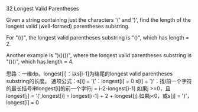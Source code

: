 32 Longest Valid Parentheses

Given a string containing just the characters '(' and ')', find the length of the longest valid (well-formed) parentheses substring.

For "(()", the longest valid parentheses substring is "()", which has length = 2.

Another example is ")()())", where the longest valid parentheses substring is "()()", which has length = 4. 

思路：一维dp。longest[i]：以s[i-1]为结尾的longest valid parentheses substring的长度。
通项公式：s[i] = '('：longest[i] = 0
s[i] = ')'：找i前一个字符的最长括号串longest[i]的前一个字符j = i-2-longest[i-1]
如果j >=0，且longest[j] = '(',longest[i] = longest[i-1] + 2 + longest[j]
如果j<0，或s[j] = ')'，longest[i] = 0